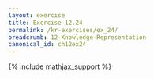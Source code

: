 ```yaml
---
layout: exercise
title: Exercise 12.24
permalink: /kr-exercises/ex_24/
breadcrumb: 12-Knowledge-Representation
canonical_id: ch12ex24
---
```


{% include mathjax_support %}
